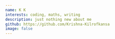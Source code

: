 ```yaml
---
name: K K
interests: coding, maths, writing
description: just nothing new about me
github: https://github.com/Krishna-Kilrofkansa
image: false
---
```

